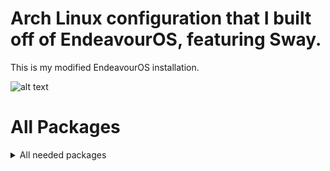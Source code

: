 # Arch Linux configuration that I built off of EndeavourOS, featuring Sway.
This is my modified EndeavourOS installation.

![alt text](https://github.com/Kiseljuu/Linux-Configuration-Arch-Linux/blob/main/Desktop.png?raw=true)

# All Packages
<details>
  <summary> All needed packages </summary>
a52dec abseil-cpp accountsservice acl acpi adobe-source-code-pro-fonts adobe-source-han-sans-cn-fonts adobe-source-han-sans-jp-fonts adobe-source-han-sans-kr-fonts adwaita-cursors adwaita-icon-theme alacritty alsa-card-profiles alsa-firmware alsa-lib alsa-plugins alsa-topology-conf alsa-ucm-conf alsa-utils amd-ucode amdvlk aom arc-gtk-theme-eos archlinux-keyring archlinux-xdg-menu argon2 at-spi2-core atkmm attr audit autoconf automake autotiling avahi awesome-terminal-fonts b43-fwcutter base base-devel bash bash-completion bat bemenu bemenu-wayland bind binutils bison bluez bluez-libs bluez-utils boost-libs box2d brightnessctl brotli btrfs-progs bubblewrap bzip2 ca-certificates ca-certificates-mozilla ca-certificates-utils cabextract cairo cairomm cantarell-fonts chromaprint chrono-date clucene context coreutils cpio cryptsetup cubeb curl cython czkawka-gui dav1d db5 dbus dbus-glib dbus-python dconf debugedit default-cursors desktop-file-utils device-mapper dex dhclient diffuse diffutils ding-libs dmidecode dmraid dnsmasq dnssec-anchors dolphin-emu-git dosfstools double-conversion downgrade dracut duf duktape e2fsprogs efibootmgr efitools efivar egl-wayland eglexternalplatform ell enchant endeavouros-keyring endeavouros-mirrorlist endeavouros-theming endeavouros-xfce4-terminal-colors enet eos-apps-info eos-bash-shared eos-hooks eos-log-tool eos-packagelist eos-qogir-icons eos-quickstart eos-rankmirrors eos-sddm-theme eos-skel-ce-sway eos-translations eos-update-notifier ethtool evolution-data-server exa exfatprogs exo expac expat f2fs-tools faac faad2 fakeroot ffmpeg ffmpegthumbnailer file filesystem findutils firewalld flac flex fluidsynth fmt fontconfig freeglut freeimage freetype2 fribidi fsarchiver functools fuse-common fuse2 fuse3 fzf gamemode gawk gc gcc gcc-libs gcr gcr-4 gdbm gdk-pixbuf2 geoclue geocode-glib-2 geocode-glib-common gettext giflib git glances glew glew1 glib-networking glib2 glibc glibmm glu gmp gnome-calendar gnome-online-accounts gnupg gnutls gobject-introspection-runtime gperftools gpgme gpm graphene graphite grep grim groff gsettings-desktop-schemas gsm gspell gssdp gssproxy gst-libav gst-plugin-pipewire gst-plugins-bad gst-plugins-bad-libs gst-plugins-base-libs gst-plugins-ugly gstreamer gtk-engine-murrine gtk-layer-shell gtk-update-icon-cache gtk2 gtk3 gtk4 gtkmm3 gtksourceview3 gtksourceview4 guile gupnp gupnp-igd gzip harfbuzz harfbuzz-icu haveged hdparm hicolor-icon-theme hidapi highway htop http-parser hunspell hwdata hwdetect hwinfo hyphen iana-etc icu imagemagick imath imlib2 imv inetutils inxi iproute2 iptables-nft iputils iso-codes iwd jansson jasper jemalloc jfsutils jq json-c json-glib jsoncpp jxrlib kbd kernel-install-for-dracut keyutils kitty kitty-shell-integration kitty-terminfo kmod krb5 l-smash lame lcms2 ldns less lib32-acl lib32-alsa-lib lib32-alsa-plugins lib32-amdvlk lib32-at-spi2-core lib32-brotli lib32-bzip2 lib32-cairo lib32-curl lib32-dbus lib32-dbus-glib lib32-e2fsprogs lib32-expat lib32-flac lib32-fontconfig lib32-freeglut lib32-freetype2 lib32-fribidi lib32-gamemode lib32-gcc-libs lib32-gdk-pixbuf2 lib32-gettext lib32-giflib lib32-glew1 lib32-glib2 lib32-glibc lib32-glu lib32-gmp lib32-gnutls lib32-gtk2 lib32-harfbuzz lib32-icu lib32-imlib2 lib32-keyutils lib32-krb5 lib32-libappindicator-gtk2 lib32-libasyncns lib32-libcaca lib32-libcanberra lib32-libcap lib32-libcups lib32-libcurl-compat lib32-libcurl-gnutls lib32-libdatrie lib32-libdbusmenu-glib lib32-libdbusmenu-gtk2 lib32-libdrm lib32-libelf lib32-libffi lib32-libgcrypt lib32-libgcrypt15 lib32-libglvnd lib32-libgpg-error lib32-libice lib32-libidn11 lib32-libidn2 lib32-libindicator-gtk2 lib32-libjpeg-turbo lib32-libjpeg6-turbo lib32-libldap lib32-libltdl lib32-libmikmod lib32-libmodplug lib32-libnl lib32-libnm lib32-libogg lib32-libpcap lib32-libpciaccess lib32-libpipewire lib32-libpng lib32-libpng12 lib32-libpsl lib32-libpulse lib32-librtmp0 lib32-libsm lib32-libsndfile lib32-libssh2 lib32-libtasn1 lib32-libthai lib32-libtheora lib32-libtiff lib32-libtiff4 lib32-libtirpc lib32-libudev0-shim lib32-libunistring lib32-libunwind lib32-libusb lib32-libva lib32-libvdpau lib32-libvorbis lib32-libvpx1 lib32-libwebp lib32-libx11 lib32-libxau lib32-libxcb lib32-libxcomposite lib32-libxcrypt lib32-libxcursor lib32-libxdamage lib32-libxdmcp lib32-libxext lib32-libxfixes lib32-libxft lib32-libxi lib32-libxinerama lib32-libxml2 lib32-libxmu lib32-libxrandr lib32-libxrender lib32-libxshmfence lib32-libxss lib32-libxt lib32-libxtst lib32-libxxf86vm lib32-llvm-libs lib32-lm_sensors lib32-mesa lib32-mpg123 lib32-ncurses lib32-nettle lib32-nspr lib32-nss lib32-openal lib32-openssl lib32-openssl-1 lib32-opus lib32-p11-kit lib32-pam lib32-pango lib32-pcre2 lib32-pipewire lib32-pixman lib32-sdl12-compat lib32-sdl2 lib32-sdl2_image lib32-sdl2_mixer lib32-sdl2_ttf lib32-sdl_image lib32-sdl_mixer lib32-sdl_ttf lib32-sqlite lib32-systemd lib32-tdb lib32-util-linux lib32-vulkan-icd-loader lib32-vulkan-radeon lib32-wayland lib32-xz lib32-zlib lib32-zstd libabw libadwaita libaio libappindicator-gtk3 libarchive libass libassuan libasyncns libatomic_ops libavc1394 libavif libavtp libb2 libbluray libbpf libbs2b libbsd libcaca libcamera libcamera-ipa libcanberra libcap libcap-ng libcdio libcdr libcloudproviders libcolord libcups libcurl-compat libcurl-gnutls libdaemon libdatrie libdbusmenu-glib libdbusmenu-gtk2 libdbusmenu-gtk3 libdc1394 libdca libde265 libdecor libdrm libdv libdvdcss libdvdnav libdvdread libe-book libedit libelf libepoxy libepubgen libetonyek libevdev libevent libexif libexttextcat libfdk-aac libffi libfontenc libfreeaptx libfreehand libgcrypt libgcrypt15 libgirepository libgit2 libglvnd libgme libgnomekbd libgpg-error libgsf libgtop libgudev libgweather-4 libheif libibus libical libice libidn11 libidn2 libiec61883 libimagequant libimobiledevice libindicator-gtk2 libindicator-gtk3 libinih libinput libinstpatch libisl libixion libjpeg-turbo libjpeg6-turbo libjxl libkate libksba liblangtag liblc3 libldac libldap liblqr liblrdf libltc libluv libmanette libmaxminddb libmbim libmd libmfx libmgba libmicrodns libmikmod libmm-glib libmnl libmodplug libmpc libmpcdec libmpdclient libmpeg2 libmspub libmwaw libmysofa libndp libnetfilter_conntrack libnewt libnfnetlink libnftnl libnghttp2 libnice libnl libnm libnma libnma-common libnotify libnsgif libnsl libnumbertext libodfgen libogg libomxil-bellagio libopenmpt libopenraw liborcus libp11-kit libpagemaker libpcap libpciaccess libpeas libpgm libphonenumber libpipeline libpipewire libplist libpng libpng12 libproxy libpsl libpulse libqmi libqrtr-glib libqxp libraqm libraw libraw1394 libreoffice-still librest librevenge librewolf-bin librsvg librsync librtmp0 libsamplerate libsasl libseccomp libsecret libsidplay libsigc++ libsm libsndfile libsodium libsoup libsoup3 libsoxr libspng libsrtp libssh libssh2 libstaroffice libstemmer libsysprof-capture libtasn1 libteam libtermkey libthai libtheora libtiff libtiff4 libtirpc libtommath libtool libudev0-shim libunistring libunwind liburcu libusb libusbmuxd libutempter libuv libva libvdpau libverto libvisio libvorbis libvpx libvpx1 libvterm libwacom libwebp libwireplumber libwnck3 libwpd libwpe libwpg libwps libx11 libx86emu libxau libxaw libxcb libxcomposite libxcrypt libxcursor libxcvt libxdamage libxdmcp libxext libxfce4ui libxfce4util libxfixes libxfont2 libxft libxi libxinerama libxkbcommon libxkbcommon-x11 libxkbfile libxklavier libxml2 libxmu libxpm libxrandr libxrender libxres libxshmfence libxslt libxss libxt libxtst libxv libxxf86vm libyaml libyuv libzip libzmf licenses lightdm lightdm-gtk-greeter lightdm-gtk-greeter-settings lilv linux linux-api-headers linux-firmware linux-firmware-whence linux-headers llvm-libs lm_sensors lmdb logrotate lpsolve lsb-release lsof lsscsi lua luajit luit lv2 lvm2 lxappearance lz4 lzo m4 mailcap make mako man-db man-pages mbedtls md4c mdadm meld mesa mesa-utils miniupnpc minizip-ng mjpegtools mlocate mobile-broadband-provider-info modemmanager mpfr mpg123 msgpack-c mtdev mtools nano nano-syntax-highlighting ncurses neofetch neon neovim net-tools netctl nettle network-manager-applet networkmanager networkmanager-openconnect networkmanager-openvpn nfs-utils nfsidmap nftables nilfs-utils nm-connection-editor noto-fonts npth nspr nss nss-mdns ntfs-3g ntp oath-toolkit ocl-icd oniguruma openal openconnect opencore-amr openexr openjpeg2 openresolv openssh openssl openssl-1 openvpn opus opusfile orc otf-code-new-roman p11-kit p7zip pacman pacman-contrib pacman-mirrorlist pacutils pahole pam pambase pango pangomm parallel patch pavucontrol pciutils pcre pcre2 pcsclite perl perl-clone perl-encode-locale perl-error perl-file-listing perl-html-parser perl-html-tagset perl-http-cookies perl-http-daemon perl-http-date perl-http-message perl-http-negotiate perl-io-html perl-libwww perl-lwp-mediatypes perl-mailtools perl-net-http perl-timedate perl-try-tiny perl-uri perl-www-robotrules perl-xml-parser perl-xml-writer pinentry pipewire pipewire-alsa pipewire-audio pipewire-jack pipewire-pulse pixman pkcs11-helper pkgconf pkgfile playerctl polkit polkit-gnome poppler poppler-glib popt portaudio power-profiles-daemon ppp procps-ng protobuf protontricks psmisc pugixml pv python python-autocommand python-cairo python-capng python-colorama python-decorator python-defusedxml python-fastjsonschema python-future python-gobject python-i3ipc python-inflect python-jaraco python-jaraco python-jaraco python-more-itertools python-ordered-set python-packaging python-pillow python-platformdirs python-psutil python-pyaml python-pydantic python-pyqt5 python-pyqt5-sip python-pyte python-setuptools python-shtab python-six python-termcolor python-tomli python-trove-classifiers python-typing_extensions python-ujson python-validate-pyproject python-vdf python-wcwidth python-xlib python-yaml qrencode qt5-base qt5-declarative qt5-quickcontrols2 qt5-translations qt6-base qt6-declarative qt6-translations qt6-wayland r8168 ranger raptor rasqal rav1e readline rebuild-detector redland reflector reflector-simple reiserfsprogs rpcbind rsync rtkit rtmpdump ruby ruby-abbrev ruby-base64 ruby-benchmark ruby-bigdecimal ruby-bundledgems ruby-bundler ruby-cgi ruby-csv ruby-date ruby-delegate ruby-did_you_mean ruby-digest ruby-drb ruby-english ruby-erb ruby-etc ruby-fcntl ruby-fiddle ruby-fileutils ruby-find ruby-forwardable ruby-getoptlong ruby-io-console ruby-io-nonblock ruby-io-wait ruby-ipaddr ruby-irb ruby-json ruby-logger ruby-minitest ruby-mutex_m ruby-net-http ruby-open-uri ruby-power_assert ruby-psych ruby-racc ruby-rake ruby-rdoc ruby-reline ruby-rexml ruby-ruby2_keywords ruby-stdlib ruby-stringio ruby-test-unit ruby-time ruby-tmpdir ruby-uri rubygems run-parts rustup s-nail sbc sddm-git sdl12-compat sdl2 sdl2_image sdl2_mixer sdl2_ttf sdl_image sdl_mixer sdl_ttf seatd sed serd sfml sg3_utils shadow shared-mime-info slang slurp smartmontools sndio sof-firmware sord sound-theme-freedesktop soundtouch spandsp spdlog speex speexdsp sqlite sratom srt stab startup-notification steam steam-native-runtime stoken sudo svt-av1 svt-hevc sway swaybg swayidle swaylock sysfsutils sysstat systemd systemd-libs systemd-sysvcompat taglib tar tcl tdb texinfo text thefuck thin-provisioning-tools thunar thunar-archive-plugin thunar-media-tags-plugin thunar-volman tinycompress tldr tpm2-tss tracker3 tree-sitter tslib ttf-bitstream-vera ttf-dejavu ttf-exo-2 ttf-font-awesome ttf-jetbrains-mono ttf-liberation ttf-nerd-fonts-symbols-2048-em ttf-nerd-fonts-symbols-common ttf-opensans ttf-ubuntu-font-family tzdata unibilium unrar unzip upower usb_modeswitch usbmuxd usbutils util-linux util-linux-libs v4l-utils vi vid vmaf vpnc vscodium-bin vte-common vte3 vulkan-headers vulkan-icd-loader vulkan-radeon waybar wayland wayland-protocols webkit2gtk webkit2gtk-4 webkit2gtk-5 webrtc-audio-processing welcome wget when which wildmidi wine winetricks wireplumber wl-clipboard wl-gammarelay-rs wlroots woff2 wofi wpa_supplicant wpebackend-fdo x264 x265 xapp xbitmaps xcb-proto xcb-util xcb-util-cursor xcb-util-errors xcb-util-image xcb-util-keysyms xcb-util-renderutil xcb-util-wm xdg-dbus-proxy xdg-desktop-portal xdg-desktop-portal-wlr xdg-ninja xdg-user-dirs xdg-utils xed xf86-input-libinput xf86-video-amdgpu xf86-video-ati xfce4-terminal xfconf xfsprogs xkeyboard-config xl2tpd xmlsec xorg-fonts-encodings xorg-server xorg-server-common xorg-setxkbmap xorg-xauth xorg-xdpyinfo xorg-xhost xorg-xinit xorg-xinput xorg-xkbcomp xorg-xkill xorg-xmessage xorg-xmodmap xorg-xprop xorg-xrandr xorg-xrdb xorg-xset xorg-xwayland xorgproto xterm xvidcore xxhash xz yad yay zbar zenity zeromq zimg zlib zsh zstd zvbi zxing-cpp
  <details>
